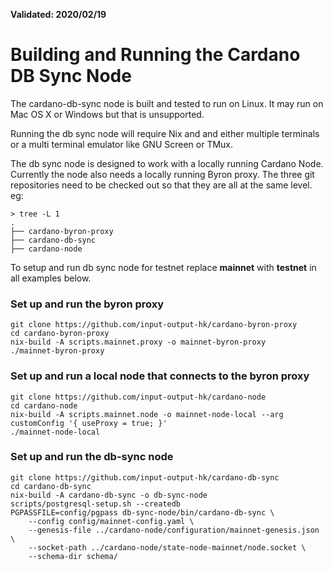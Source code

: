 **Validated: 2020/02/19**

# Building and Running the Cardano DB Sync Node

The cardano-db-sync node is built and tested to run on Linux. It may run on Mac OS X or Windows but
that is unsupported.

Running the db sync node will require Nix and and either multiple terminals or a multi terminal
emulator like GNU Screen or TMux.

The db sync node is designed to work with a locally running Cardano Node. Currently the node also
needs a locally running Byron proxy. The three git repositories need to be checked out so that
they are all at the same level. eg:

```
> tree -L 1
.
├── cardano-byron-proxy
├── cardano-db-sync
├── cardano-node
```
To setup and run db sync node for testnet replace **mainnet** with **testnet** in all examples below.

### Set up and run the byron proxy
```
git clone https://github.com/input-output-hk/cardano-byron-proxy
cd cardano-byron-proxy
nix-build -A scripts.mainnet.proxy -o mainnet-byron-proxy
./mainnet-byron-proxy
```

### Set up and run a local node that connects to the byron proxy
```
git clone https://github.com/input-output-hk/cardano-node
cd cardano-node
nix-build -A scripts.mainnet.node -o mainnet-node-local --arg customConfig '{ useProxy = true; }'
./mainnet-node-local
```

### Set up and run the db-sync node
```
git clone https://github.com/input-output-hk/cardano-db-sync
cd cardano-db-sync
nix-build -A cardano-db-sync -o db-sync-node
scripts/postgresql-setup.sh --createdb
PGPASSFILE=config/pgpass db-sync-node/bin/cardano-db-sync \
    --config config/mainnet-config.yaml \
    --genesis-file ../cardano-node/configuration/mainnet-genesis.json \
    --socket-path ../cardano-node/state-node-mainnet/node.socket \
    --schema-dir schema/
```
